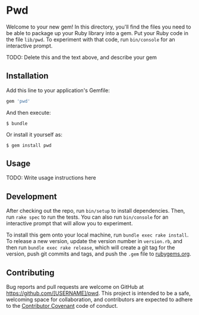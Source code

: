 # Pwd

Welcome to your new gem! In this directory, you'll find the files you need to be able to package up your Ruby library into a gem. Put your Ruby code in the file `lib/pwd`. To experiment with that code, run `bin/console` for an interactive prompt.

TODO: Delete this and the text above, and describe your gem

## Installation

Add this line to your application's Gemfile:

```ruby
gem 'pwd'
```

And then execute:

    $ bundle

Or install it yourself as:

    $ gem install pwd

## Usage

TODO: Write usage instructions here

## Development

After checking out the repo, run `bin/setup` to install dependencies. Then, run `rake spec` to run the tests. You can also run `bin/console` for an interactive prompt that will allow you to experiment.

To install this gem onto your local machine, run `bundle exec rake install`. To release a new version, update the version number in `version.rb`, and then run `bundle exec rake release`, which will create a git tag for the version, push git commits and tags, and push the `.gem` file to [rubygems.org](https://rubygems.org).

## Contributing

Bug reports and pull requests are welcome on GitHub at https://github.com/[USERNAME]/pwd. This project is intended to be a safe, welcoming space for collaboration, and contributors are expected to adhere to the [Contributor Covenant](contributor-covenant.org) code of conduct.

